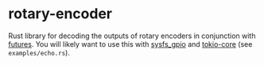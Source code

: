# rotary-encoder

Rust library for decoding the outputs of rotary encoders in conjunction with
[futures](https://github.com/alexcrichton/futures-rs). You will likely want to
use this with [sysfs_gpio](https://github.com/rust-embedded/rust-sysfs-gpio)
and [tokio-core](https://github.com/tokio-rs/tokio-core) (see
`examples/echo.rs`).
